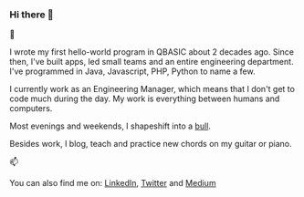 ### Hi there 👋

🌱

I wrote my first hello-world program in QBASIC about 2 decades ago. Since then, I've built apps, led small teams and an entire engineering department. I've programmed in Java, Javascript, PHP, Python to name a few.

I currently work as an Engineering Manager, which means that I don't get to code much during the day. My work is everything between humans and computers.  

Most evenings and weekends, I shapeshift into a [bull](https://github.com/mattoranking).

Besides work, I blog, teach and practice new chords on my guitar or piano.

📫

You can also find me on:
[LinkedIn](https://www.linkedin.com/in/mattadesanya/),
[Twitter](https://twitter.com/mattadesanya) and
[Medium](https://mattadesanya.medium.com)
<!--
**mattadesanya/mattadesanya** is a ✨ _special_ ✨ repository because its `README.md` (this file) appears on your GitHub profile.

Here are some ideas to get you started:

- 🔭 I’m currently working on ...
- 🌱 I’m currently learning ...
- 👯 I’m looking to collaborate on ...
- 🤔 I’m looking for help with ...
- 💬 Ask me about ...
- 📫 How to reach me: ...
- 😄 Pronouns: ...
- ⚡ Fun fact: ...
-->
